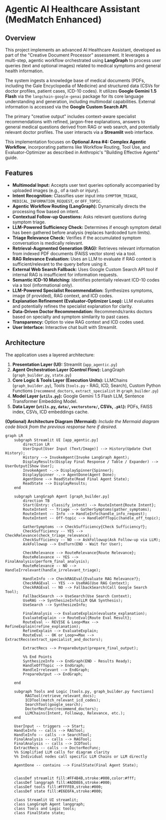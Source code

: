 # Agentic AI Healthcare Assistant (MedMatch Enhanced)

## Overview

This project implements an advanced AI Healthcare Assistant, developed as part of the "Creative Document Processor" assessment. It leverages a multi-step, agentic workflow orchestrated using **LangGraph** to process user queries (text and optional images) related to medical symptoms and general health information.

The system ingests a knowledge base of medical documents (PDFs, including the Gale Encyclopedia of Medicine) and structured data (CSVs for doctor profiles, patient cases, ICD-10 codes). It utilizes **Google Gemini 1.5 Flash** via the `langchain-google-genai` package for its core language understanding and generation, including multimodal capabilities. External information is accessed via the **Google Custom Search API**.

The primary "creative output" includes context-aware specialist recommendations with refined, jargon-free explanations, answers to general medical questions derived from RAG or web search, and potentially relevant doctor profiles. The user interacts via a **Streamlit** web interface.

This implementation focuses on **Optional Area #4: Complex Agentic Workflow**, incorporating patterns like Workflow Routing, Tool Use, and Evaluator-Optimizer as described in Anthropic's "Building Effective Agents" guide.

## Features

*   **Multimodal Input:** Accepts user text queries optionally accompanied by uploaded images (e.g., of a rash or injury).
*   **Intent Recognition:** Classifies user input into `SYMPTOM_TRIAGE`, `MEDICAL_INFORMATION_REQUEST`, or `OFF_TOPIC`.
*   **Agentic Workflow Routing (LangGraph):** Dynamically directs the processing flow based on intent.
*   **Contextual Follow-up Questions:** Asks relevant questions during symptom triage.
*   **LLM-Powered Sufficiency Check:** Determines if enough symptom detail has been gathered before analysis (replaces hardcoded turn limits).
*   **Triage Relevance Check:** Verifies if the accumulated symptom conversation is medically relevant.
*   **Retrieval-Augmented Generation (RAG):** Retrieves relevant information from indexed PDF documents (FAISS vector store) via a tool.
*   **RAG Relevance Evaluation:** Uses an LLM to evaluate if RAG context is sufficient/relevant to the query before using it.
*   **External Web Search Fallback:** Uses Google Custom Search API tool if internal RAG is insufficient for information requests.
*   **Semantic ICD-10 Matching:** Identifies potentially relevant ICD-10 codes via a tool (informational only).
*   **LLM-Powered Specialist Recommendation:** Synthesizes symptoms, image (if provided), RAG context, and ICD codes.
*   **Explanation Refinement (Evaluator-Optimizer Loop):** LLM evaluates and potentially refines the specialist explanation for clarity.
*   **Data-Driven Doctor Recommendation:** Recommends/ranks doctors based on specialty and symptom similarity to past cases.
*   **Transparency:** Option to view RAG context and ICD codes used.
*   **User Interface:** Interactive chat built with Streamlit.

## Architecture

The application uses a layered architecture:

1.  **Presentation Layer (UI):** Streamlit (`app_agentic.py`)
2.  **Agent Orchestration Layer (Control Flow):** LangGraph (`graph_builder.py`, `state.py`)
3.  **Core Logic & Tools Layer (Execution Units):** LLMChains (`graph_builder.py`), Tools (`tools.py` - RAG, ICD, Search), Custom Python Functions (`recommend_doctors`, `extract_specialist` in `graph_builder.py`)
4.  **Model Layer (`utils.py`):** Google Gemini 1.5 Flash LLM, Sentence Transformer Embedding Model.
5.  **Data Layer (`utils.py`, `data/`, `vectorstore/`, CSVs, `.pkl`):** PDFs, FAISS index, CSVs, ICD embeddings cache.

**(Optional) Architecture Diagram (Mermaid):**
*Include the Mermaid diagram code block from the previous response here if desired.*

```mermaid
graph LR
    subgraph Streamlit UI [app_agentic.py]
        direction LR
        UserInput[User Input (Text/Image)] --> History(Update Chat History);
        History --> InvokeAgent(Invoke LangGraph Agent);
        DisplayResults(Display Final Response / Table / Expander) --> UserOutput[Show User];
        InvokeAgent -.-> DisplaySpinner{Spinner};
        DisplaySpinner -.-> AgentDone(Agent Done);
        AgentDone --> ReadState(Read Final Agent State);
        ReadState --> DisplayResults;
    end

    subgraph LangGraph Agent [graph_builder.py]
        direction TB
        Start(Entry: classify_intent) --> RouteIntent{Route Intent};
        RouteIntent -- Triage --> GatherSymptoms(gather_symptoms);
        RouteIntent -- Info --> HandleInfo(handle_info_request);
        RouteIntent -- Off-topic --> HandleOffTopic(handle_off_topic);

        GatherSymptoms --> CheckSufficiency{Check Sufficiency?};
        CheckSufficiency -- YES --> CheckRelevance(check_triage_relevance);
        CheckSufficiency -- NO --> AskFollowup(Ask Follow-up via LLM);
        AskFollowup --> EndTurn(END - Wait for User);

        CheckRelevance --> RouteRelevance{Route Relevance};
        RouteRelevance -- YES --> FinalAnalysis(perform_final_analysis);
        RouteRelevance -- NO --> HandleIrrelevant(handle_irrelevant_triage);

        HandleInfo --> CheckRAGEval{Evaluate RAG Relevance?};
        CheckRAGEval -- YES --> UseRAG(Use RAG Context);
        CheckRAGEval -- NO --> FallbackSearch(Call Google Search Tool);
        FallbackSearch --> UseSearch(Use Search Context);
        UseRAG --> SynthesizeInfo(LLM Q&A Synthesis);
        UseSearch --> SynthesizeInfo;

        FinalAnalysis --> EvaluateExplain(evaluate_explanation);
        EvaluateExplain --> RouteEval{Route Eval Result};
        RouteEval -- REVISE & Loop<Max --> RefineExplain(refine_explanation);
        RefineExplain --> EvaluateExplain;
        RouteEval -- OK or Loop>=Max --> ExtractRecs(extract_specialist_and_doctors);

        ExtractRecs --> PrepareOutput(prepare_final_output);

        %% End Points
        SynthesizeInfo --> EndGraph(END - Results Ready);
        HandleOffTopic --> EndGraph;
        HandleIrrelevant --> EndGraph;
        PrepareOutput --> EndGraph;

    end

    subgraph Tools and Logic [tools.py, graph_builder.py functions]
         RAGTool(retrieve_relevant_docs);
         ICDTool(match_relevant_icd_codes);
         SearchTool(google_search);
         DoctorRecFunc(recommend_doctors);
         LLMChains(Intent, Followup, Relevance, etc.);
    end

    UserInput -- triggers --> Start;
    HandleInfo -- calls --> RAGTool;
    HandleInfo -- calls --> SearchTool;
    FinalAnalysis -- calls --> RAGTool;
    FinalAnalysis -- calls --> ICDTool;
    ExtractRecs -- calls --> DoctorRecFunc;
    %% Simplified LLM calls for diagram clarity
    %% Individual nodes call specific LLM Chains or LLM directly

    AgentDone -- contains --> FinalState(Final Agent State);


    classDef streamlit fill:#FF4B4B,stroke:#000,color:#fff;
    classDef langgraph fill:#ADD8E6,stroke:#000;
    classDef tools fill:#FFFFE0,stroke:#000;
    classDef state fill:#E6E6FA,stroke:#000;

    class Streamlit UI streamlit;
    class LangGraph Agent langgraph;
    class Tools and Logic tools;
    class FinalState state;
